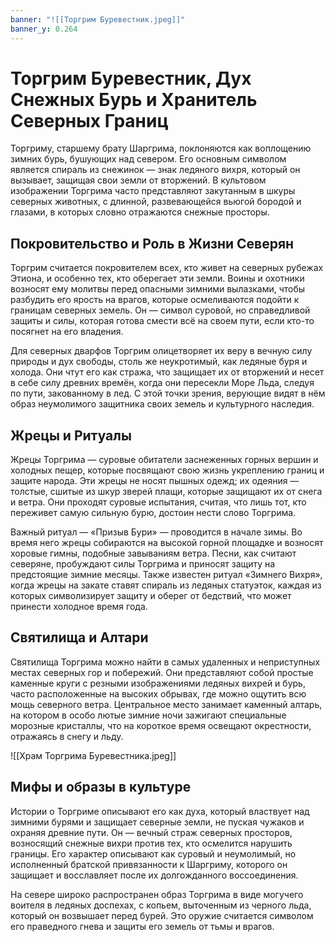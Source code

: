 ```yaml
---
banner: "![[Торгрим Буревестник.jpeg]]"
banner_y: 0.264
---
```

# **Торгрим Буревестник, Дух Снежных Бурь и Хранитель Северных Границ**

Торгриму, старшему брату Шаргрима, поклоняются как воплощению зимних бурь, бушующих над севером. Его основным символом является спираль из снежинок — знак ледяного вихря, который он вызывает, защищая свои земли от вторжений. В культовом изображении Торгрима часто представляют закутанным в шкуры северных животных, с длинной, развевающейся вьюгой бородой и глазами, в которых словно отражаются снежные просторы.

## **Покровительство и Роль в Жизни Северян**

Торгрим считается покровителем всех, кто живет на северных рубежах Этиона, и особенно тех, кто оберегает эти земли. Воины и охотники возносят ему молитвы перед опасными зимними вылазками, чтобы разбудить его ярость на врагов, которые осмеливаются подойти к границам северных земель. Он — символ суровой, но справедливой защиты и силы, которая готова смести всё на своем пути, если кто-то посягнет на его владения.

Для северных дварфов Торгрим олицетворяет их веру в вечную силу природы и дух свободы, столь же неукротимый, как ледяные буря и холода. Они чтут его как стража, что защищает их от вторжений и несет в себе силу древних времён, когда они пересекли Море Льда, следуя по пути, закованному в лед. С этой точки зрения, верующие видят в нём образ неумолимого защитника своих земель и культурного наследия.

## **Жрецы и Ритуалы**

Жрецы Торгрима — суровые обитатели заснеженных горных вершин и холодных пещер, которые посвящают свою жизнь укреплению границ и защите народа. Эти жрецы не носят пышных одежд; их одеяния — толстые, сшитые из шкур зверей плащи, которые защищают их от снега и ветра. Они проходят суровые испытания, считая, что лишь тот, кто переживет самую сильную бурю, достоин нести слово Торгрима.

Важный ритуал — «Призыв Бури» — проводится в начале зимы. Во время него жрецы собираются на высокой горной площадке и возносят хоровые гимны, подобные завываниям ветра. Песни, как считают северяне, пробуждают силы Торгрима и приносят защиту на предстоящие зимние месяцы. Также известен ритуал «Зимнего Вихря», когда жрецы на закате ставят спираль из ледяных статуэток, каждая из которых символизирует защиту и оберег от бедствий, что может принести холодное время года.

## **Святилища и Алтари**

Святилища Торгрима можно найти в самых удаленных и неприступных местах северных гор и побережий. Они представляют собой простые каменные круги с резными изображениями ледяных вихрей и бурь, часто расположенные на высоких обрывах, где можно ощутить всю мощь северного ветра. Центральное место занимает каменный алтарь, на котором в особо лютые зимние ночи зажигают специальные морозные кристаллы, что на короткое время освещают окрестности, отражаясь в снегу и льду.

![[Храм Торгрима Буревестника.jpeg]]

## **Мифы и образы в культуре**  

Истории о Торгриме описывают его как духа, который властвует над зимними бурями и защищает северные земли, не пуская чужаков и охраняя древние пути. Он — вечный страж северных просторов, возносящий снежные вихри против тех, кто осмелится нарушить границы. Его характер описывают как суровый и неумолимый, но исполненный братской привязанности к Шаргриму, которого он защищает и восславляет после их долгожданного воссоединения.

На севере широко распространен образ Торгрима в виде могучего воителя в ледяных доспехах, с копьем, выточенным из черного льда, который он возвышает перед бурей. Это оружие считается символом его праведного гнева и защиты его земель от тьмы и врагов.